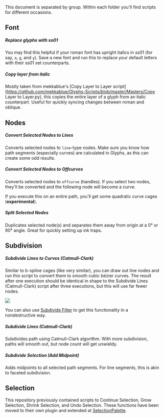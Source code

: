 This document is separated by group. Within each folder you'll find scripts for different occasions.

## Font

##### Replace glyphs with ss01
You may find this helpful if your roman font has upright italics in ss01 (for say, `a`, `g`, and `y`). Save a new font and run this to replace your default letters with their ss01 set counterparts.

##### Copy layer from italic
Mostly taken from mekkablue's [Copy Layer to Layer script](https://github.com/mekkablue/Glyphs-Scripts/blob/master/Masters/Copy Layer to Layer.py), this copies the entire layer of a glyph from an italic counterpart. Useful for quickly syncing changes between roman and oblique.

## Nodes

##### Convert Selected Nodes to Lines
Converts selected nodes to `line`-type nodes. Make sure you know how path segments (especially curves) are calculated in Glyphs, as this can create some odd results.

##### Convert Selected Nodes to Offcurves
Converts selected nodes to `offcurve` (handles). If you select two nodes, they'll be converted and the following node will become a curve.

If you execute this on an entire path, you'll get some quadratic curve cages (**experimental**).

##### Split Selected Nodes
Duplicates selected node(s) and separates them away from origin at a 0° or 90° angle. Great for quickly setting up ink traps.

## Subdivision

##### Subdivide Lines to Curves (Catmull-Clark)
Similar to b-spline cages (like very similar), you can draw out line nodes and run this script to convert them to smooth cubic bézier curves. The result after one execution should be identical in shape to the Subdivide Lines (Catmull-Clark) script after three executions, but this will use far fewer nodes.

![](https://pbs.twimg.com/media/CvM1vXrWgAETVor.jpg)

You can also use [Subdivide Filter](https://github.com/danielgamage/Subdivide) to get this functionality in a nondestructive way.

##### Subdivide Lines (Catmull-Clark)
Subdivides path using Catmull-Clark algorithm. With more subdivision, paths will smooth out, but node count will get unwieldy.

##### Subdivide Selection (Add Midpoint)
Adds midpoints to all selected path segments. For line segments, this is akin to faceted subdivision.

## Selection

This repository previously contained scripts to Continue Selection, Grow Selection, Shrink Selection, and Undo Selection. These functions have been moved to their own plugin and extended at [SelectionPalette](https://github.com/danielgamage/SelectionPalette/).
